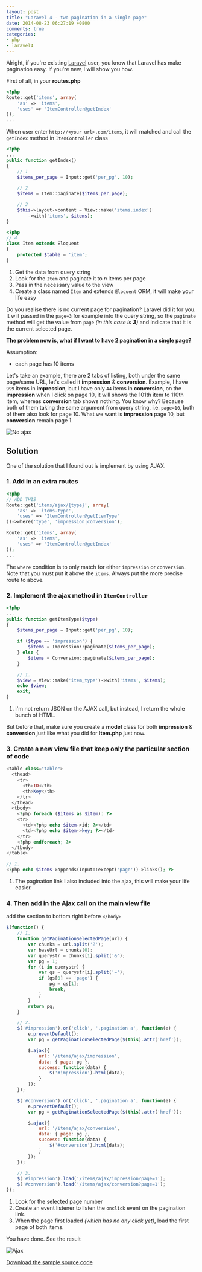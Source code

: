 ```yaml
---
layout: post
title: "Laravel 4 - two pagination in a single page"
date: 2014-08-23 06:27:19 +0800
comments: true
categories: 
- php
- laravel4
---
```


Alright, if you're existing [Laravel](http://laravel.com) user, you know that Laravel has make pagination easy. If you're new, I will show you how.

First of all, in your **routes.php**

```php app/routes.php
<?php
Route::get('items', array(
    'as' => 'items', 
    'uses' => 'ItemController@getIndex'
));
...
```

When user enter `http://<your url>.com/items`, it will matched and call the `getIndex` method in `ItemController` class

```php app/controllers/ItemController.php
<?php
...
public function getIndex()
{
    // 1
    $items_per_page = Input::get('per_pg', 10);

    // 2
    $items = Item::paginate($items_per_page);

    // 3
    $this->layout->content = View::make('items.index')
        ->with('items', $items);
}
```

```php app/models/Item.php
<?php
// 4
class Item extends Eloquent
{
	protected $table = 'item';
}
```

1. Get the data from query string
2. Look for the `Item` and paginate it to _n_ items per page
3. Pass in the necessary value to the view
4. Create a class named `Item` and extends `Eloquent` ORM, it will make your life easy

Do you realise there is no current page for pagination? Laravel did it for you. It will passed in the `page=3` for
example into the query string, so the `paginate` method will get the value from `page` _(in this case is **3**)_
and indicate that it is the current selected page.

**The problem now is, what if I want to have 2 pagination in a single page?**

Assumption:

- each page has 10 items

Let's take an example, there are 2 tabs of listing, both under the same page/same URL, let's called it
**impression** & **conversion**. Example, I have `999` items in **impression**, but I have only `44` items
in **conversion**, on the **impression** when I click on page 10, it will shows the 101th item to 110th item,
whereas **conversion** tab shows nothing. You know why? Because both of them taking the same argument from query
string, i.e. `page=10`, both of them also look for page 10. What we want is **impression** page 10, but **conversion**
remain page 1.

![No ajax](http://jslim89.github.com/images/posts/2014-08-23-laravel-4-two-pagination-in-a-single-page/no-ajax.gif)

## Solution
One of the solution that I found out is implement by using AJAX.

### 1. Add in an extra routes

```php app/routes.php
<?php
// ADD THIS
Route::get('items/ajax/{type}', array(
    'as' => 'items.type', 
    'uses' => 'ItemController@getItemType'
))->where('type', 'impression|conversion');

Route::get('items', array(
    'as' => 'items', 
    'uses' => 'ItemController@getIndex'
));
...
```

The `where` condition is to only match for either `impression` or `conversion`. Note that
you must put it above the `items`. Always put the more precise route to above.

### 2. Implement the ajax method in `ItemController`

```php app/controllers/ItemController.php
<?php
...
public function getItemType($type)
{
    $items_per_page = Input::get('per_pg', 10);

    if ($type == 'impression') {
        $items = Impression::paginate($items_per_page);
    } else {
        $items = Conversion::paginate($items_per_page);
    }

    // 1.
    $view = View::make('item_type')->with('items', $items);
    echo $view;
    exit;
}
```

1. I'm not return JSON on the AJAX call, but instead, I return the whole bunch of HTML.

But before that, make sure you create a **model** class for both **impression** & **conversion** just like
what you did for **Item.php** just now.

### 3. Create a new view file that keep only the particular section of code

```php app/views/item_type.php
<table class="table">
  <thead>
    <tr>
      <th>ID</th>
      <th>Key</th>
    </tr>
  </thead>
  <tbody>
    <?php foreach ($items as $item): ?>
    <tr>
      <td><?php echo $item->id; ?></td>
      <td><?php echo $item->key; ?></td>
    </tr>
    <?php endforeach; ?>
  </tbody>
</table>

// 1.
<?php echo $items->appends(Input::except('page'))->links(); ?>
```

1. The pagination link I also included into the ajax, this will make your life easier.

### 4. Then add in the Ajax call on the main view file

add the section to bottom right before `</body>`

```js app/views/items.php
$(function() {
    // 1.
    function getPaginationSelectedPage(url) {
        var chunks = url.split('?');
        var baseUrl = chunks[0];
        var querystr = chunks[1].split('&');
        var pg = 1;
        for (i in querystr) {
            var qs = querystr[i].split('=');
            if (qs[0] == 'page') {
                pg = qs[1];
                break;
            }
        }
        return pg;
    }

    // 2.
    $('#impression').on('click', '.pagination a', function(e) {
        e.preventDefault();
        var pg = getPaginationSelectedPage($(this).attr('href'));

        $.ajax({
            url: '/items/ajax/impression',
            data: { page: pg },
            success: function(data) {
                $('#impression').html(data);
            }
        });
    });

    $('#conversion').on('click', '.pagination a', function(e) {
        e.preventDefault();
        var pg = getPaginationSelectedPage($(this).attr('href'));

        $.ajax({
            url: '/items/ajax/conversion',
            data: { page: pg },
            success: function(data) {
                $('#conversion').html(data);
            }
        });
    });

    // 3.
    $('#impression').load('/items/ajax/impression?page=1');
    $('#conversion').load('/items/ajax/conversion?page=1');
});
```

1. Look for the selected page number
2. Create an event listener to listen the `onclick` event on the pagination link.
3. When the page first loaded _(which has no any click yet)_, load the first page of both items.

You have done. See the result

![Ajax](http://jslim89.github.com/images/posts/2014-08-23-laravel-4-two-pagination-in-a-single-page/ajax.gif)

[Download the sample source code](http://jslim89.github.com/attachments/posts/2014-08-23-laravel-4-two-pagination-in-a-single-page/sample.zip)
